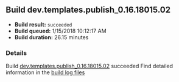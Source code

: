 ## Build dev.templates.publish_0.16.18015.02
- **Build result:** `succeeded`
- **Build queued:** 1/15/2018 10:12:17 AM
- **Build duration:** 26.15 minutes
### Details
Build [dev.templates.publish_0.16.18015.02](https://winappstudio.visualstudio.com/web/build.aspx?pcguid=a4ef43be-68ce-4195-a619-079b4d9834c2&builduri=vstfs%3a%2f%2f%2fBuild%2fBuild%2f24678) succeeded
Find detailed information in the [build log files](https://uwpctdiags.blob.core.windows.net/buildlogs/dev.templates.publish_0.16.18015.02_logs.zip)

